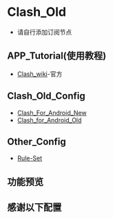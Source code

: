 # Clash_Old
- 请自行添加订阅节点
## APP_Tutorial(使用教程)
- [Clash_wiki](https://clash.wiki/)-官方

## Clash_Old_Config
- [Clash_For_Android_New](https://raw.githubusercontent.com/LaolunsiG/XiaoE_PCR/main/Config_File/Clash_Old/Clash_for_Android_New.yml)
- [Clash_for_Android_Old](https://raw.githubusercontent.com/LaolunsiG/XiaoE_PCR/main/Config_File/Clash_Old/Clash_for_Android_Sub-Test.yml)

## Other_Config
- [Rule-Set](https://raw.githubusercontent.com/LaolunsiG/XiaoE_PCR/main/Config_File/Clash/%E8%A7%84%E5%88%99%E9%9B%86.yaml)

## 功能预览

## 感谢以下配置

